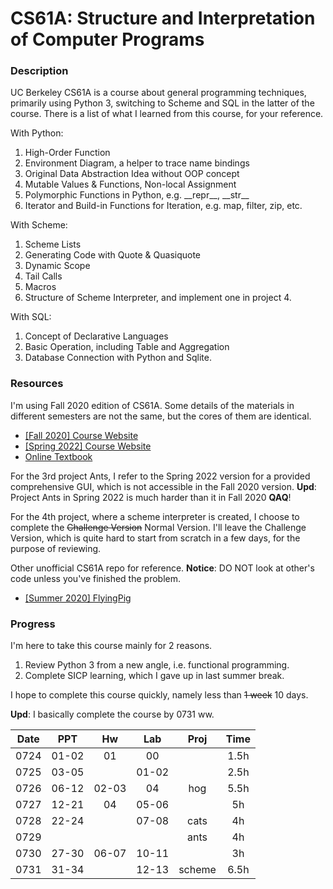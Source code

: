 # CS61A: Structure and Interpretation of Computer Programs

### Description

UC Berkeley CS61A is a course about general programming techniques, primarily using Python 3, switching to Scheme and SQL in the latter of the course. There is a list of what I learned from this course, for your reference.

With Python: 
1. High-Order Function
2. Environment Diagram, a helper to trace name bindings
3. Original Data Abstraction Idea without OOP concept
4. Mutable Values & Functions, Non-local Assignment
5. Polymorphic Functions in Python, e.g. \_\_repr__, \_\_str__
6. Iterator and Build-in Functions for Iteration, e.g. map, filter, zip, etc.

With Scheme:
1. Scheme Lists
2. Generating Code with Quote & Quasiquote
3. Dynamic Scope
4. Tail Calls
5. Macros
6. Structure of Scheme Interpreter, and implement one in project 4.

With SQL:
1. Concept of Declarative Languages
2. Basic Operation, including Table and Aggregation
3. Database Connection with Python and Sqlite.

### Resources

I'm using Fall 2020 edition of CS61A. Some details of the materials in different semesters are not the same, but the cores of them are identical.

- [[Fall 2020] Course Website](https://inst.eecs.berkeley.edu/~cs61a/fa20/)
- [[Spring 2022] Course Website](https://inst.eecs.berkeley.edu/~cs61a/sp22/)
- [Online Textbook](http://composingprograms.com/)

For the 3rd project Ants, I refer to the Spring 2022 version for a provided comprehensive GUI, which is not accessible in the Fall 2020 version. **Upd**: Project Ants in Spring 2022 is much harder than it in Fall 2020 **QAQ**!

For the 4th project, where a scheme interpreter is created, I choose to complete the ~~Challenge Version~~ Normal Version. I'll leave the Challenge Version, which is quite hard to start from scratch in a few days, for the purpose of reviewing.

Other unofficial CS61A repo for reference. **Notice**: DO NOT look at other's code unless you've finished the problem.

- [[Summer 2020] FlyingPig](https://github.com/PKUFlyingPig/CS61A)

### Progress

I'm here to take this course mainly for 2 reasons.

1. Review Python 3 from a new angle, i.e. functional programming.
2. Complete SICP learning, which I gave up in last summer break.

I hope to complete this course quickly, namely less than ~~1 week~~ 10 days.

**Upd**: I basically complete the course by 0731 ww.

|Date   |PPT    |Hw     |Lab    |Proj   |Time   |
|:-:    |:-:    |:-:    |:-:    |:-:    |:-:    |
|0724   |01-02  |01     |00     |       |1.5h   |
|0725   |03-05  |       |01-02  |       |2.5h   |
|0726   |06-12  |02-03  |04     |hog    |5.5h   |
|0727   |12-21  |04     |05-06  |       |5h     |
|0728   |22-24  |       |07-08  |cats   |4h     |
|0729   |       |       |       |ants   |4h     |
|0730   |27-30  |06-07  |10-11  |       |3h     |
|0731   |31-34  |       |12-13  |scheme |6.5h   |
